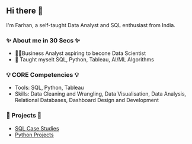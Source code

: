 ## Hi there 👋

I'm Farhan, a self-taught Data Analyst and SQL enthusiast from India.

### ✨ About me in 30 Secs ✨
- 👦🏼Business Analyst aspiring to becone Data Scientist
- 📝 Taught myselt SQL, Python, Tableau, AI/ML Algorithms

### 💡 CORE Competencies 💡
- Tools: SQL, Python, Tableau
- Skills: Data Cleaning and Wrangling, Data Visualisation, Data Analysis, Relational Databases, Dashboard Design and Development

### 🔭 Projects 🔭
- [SQL Case Studies](https://github.com/IamFarhanUsmani/SQL-Case-Studies)
- [Python Projects](https://github.com/IamFarhanUsmani/Python-Projects)
<!--
**IamFarhanUsmani/IamFarhanUsmani** is a ✨ _special_ ✨ repository because its `README.md` (this file) appears on your GitHub profile.

Here are some ideas to get you started:

- 🔭 I’m currently working on ...
- 🌱 I’m currently learning ...
- 👯 I’m looking to collaborate on ...
- 🤔 I’m looking for help with ...
- 💬 Ask me about ...
- 📫 How to reach me: ...
- 😄 Pronouns: ...
- ⚡ Fun fact: ...
-->
